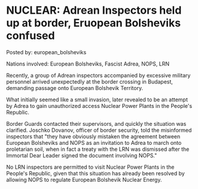 # NUCLEAR: Adrean Inspectors held up at border, Eruopean Bolsheviks confused

Posted by: european_bolsheviks

Nations involved: European Bolsheviks, Fascist Adrea, NOPS, LRN

Recently, a group of Adrean inspectors accompanied by excessive military personnel arrived unexpectedly at the border crossing in Budapest, demanding passage onto European Bolshevik Territory.

What initially seemed like a small invasion, later revealed to be an attempt by Adrea to gain unauthorized access Nuclear Power Plants in the People's Republic.

Border Guards contacted their supervisors, and quickly the situation was clarified. Joschko Dovanov, officer of border security, told the misinformed inspectors that "they have obviously mistaken the agreement between European Bolsheviks and NOPS as an invitation to Adrea to march onto proletarian soil, when in fact a treaty with the LRN was dismissed after the Immortal Dear Leader signed the document involving NOPS."

No LRN inspectors are permitted to visit Nuclear Power Plants in the People's Republic, given that this situation has already been resolved by allowing NOPS to regulate European Bolshevik Nuclear Energy.
